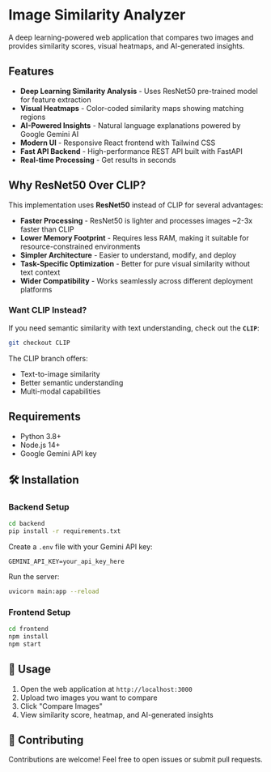 # Image Similarity Analyzer

A deep learning-powered web application that compares two images and provides similarity scores, visual heatmaps, and AI-generated insights.

## Features

- **Deep Learning Similarity Analysis** - Uses ResNet50 pre-trained model for feature extraction
- **Visual Heatmaps** - Color-coded similarity maps showing matching regions
- **AI-Powered Insights** - Natural language explanations powered by Google Gemini AI
- **Modern UI** - Responsive React frontend with Tailwind CSS
- **Fast API Backend** - High-performance REST API built with FastAPI
- **Real-time Processing** - Get results in seconds

## Why ResNet50 Over CLIP?

This implementation uses **ResNet50** instead of CLIP for several advantages:

- **Faster Processing** - ResNet50 is lighter and processes images ~2-3x faster than CLIP
- **Lower Memory Footprint** - Requires less RAM, making it suitable for resource-constrained environments
- **Simpler Architecture** - Easier to understand, modify, and deploy
- **Task-Specific Optimization** - Better for pure visual similarity without text context
- **Wider Compatibility** - Works seamlessly across different deployment platforms

### Want CLIP Instead?

If you need semantic similarity with text understanding, check out the **`CLIP`**:

```bash
git checkout CLIP
```

The CLIP branch offers:
- Text-to-image similarity
- Better semantic understanding
- Multi-modal capabilities

## Requirements

- Python 3.8+
- Node.js 14+
- Google Gemini API key

## 🛠️ Installation

### Backend Setup

```bash
cd backend
pip install -r requirements.txt
```

Create a `.env` file with your Gemini API key:
```
GEMINI_API_KEY=your_api_key_here
```

Run the server:
```bash
uvicorn main:app --reload
```

### Frontend Setup

```bash
cd frontend
npm install
npm start
```

## 📖 Usage

1. Open the web application at `http://localhost:3000`
2. Upload two images you want to compare
3. Click "Compare Images"
4. View similarity score, heatmap, and AI-generated insights

## 🤝 Contributing

Contributions are welcome! Feel free to open issues or submit pull requests.

